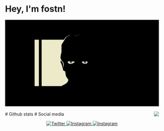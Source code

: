 # Hey, I'm fostn!
<p align="center">
  <img src="Image.GIF">
</p>
# Github stats

<img align="right" src="https://github-readme-stats.vercel.app/api?username=fostn&theme=dark&show_icons=true" />
# Social media 
<p align="center">
  <a href="https://twitter.com/0xf09l" target="_blank">
    <img src="https://img.shields.io/badge/twitter-%231DA1F2.svg?&style=for-the-badge&logo=twitter&logoColor=white&color=000000" alt="Twitter"/>
  </a>
  <a href="https://instagram.com/f09l" target="_blank">
    <img src="https://img.shields.io/badge/instagram-%23E4405F.svg?&style=for-the-badge&logo=instagram&logoColor=white&color=000000" alt="Instagram"/>
  </a>
  <a href="https://t.me/ifostn" target="_blank">
    <img src="https://img.shields.io/badge/Telegram-%23E4405F.svg?&style=for-the-badge&logo=Telegram&logoColor=white&color=000000" alt="Instagram"/>
  </a>
</p>
